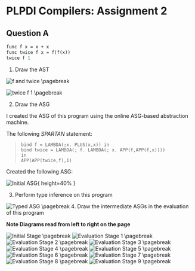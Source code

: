 # PLPDI Compilers: Assignment 2

## Question A

```ocaml
func f x = x + x
func twice f x = f(f(x))
twice f 1
```

1. Draw the AST

![`f` and `twice`](diag1.png)
\pagebreak

![`twice f 1`](diag2.png)
\pagebreak

2. Draw the ASG

I created the ASG of this program using the online ASG-based abstraction machine. 

The following _SPARTAN_ statement:

>```SPARTAN
>bind f = LAMBDA(;x. PLUS(x,x)) in
>bind twice = LAMBDA(; f. LAMBDA(; x. APP(f,APP(f,x))))
>in
>APP(APP(twice,f),1)
>```

Created the following ASG:

![Initial ASG](ASG1.png){ height=40% }

3. Perform type inference on this program

![Typed ASG](typedasg.jpg)
\pagebreak
4. Draw the intermediate ASGs in the evaluation of this program

**Note Diagrams read from left to right on the page**

![Initial Stage](ASG1.png)
\pagebreak
![Evaluation Stage 1](ASGE1.png)
\pagebreak
![Evaluation Stage 2](ASGE2.png)
\pagebreak
![Evaluation Stage 3](ASGE3.png)
\pagebreak
![Evaluation Stage 4](ASGE4.png)
\pagebreak
![Evaluation Stage 5](ASGE5.png)
\pagebreak
![Evaluation Stage 6](ASGE6.png)
\pagebreak
![Evaluation Stage 7](ASGE7.png)
\pagebreak
![Evaluation Stage 8](ASGE8.png)
\pagebreak
![Evaluation Stage 9](ASGE9.png)
\pagebreak
